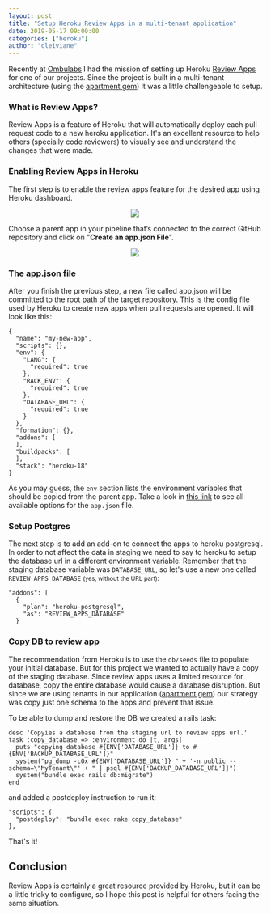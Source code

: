 ```yaml
---
layout: post
title: "Setup Heroku Review Apps in a multi-tenant application"
date: 2019-05-17 09:00:00
categories: ["heroku"]
author: "cleiviane"
---
```


Recently at [Ombulabs](https://www.ombulabs.com) I had the mission of setting up Heroku [Review Apps](https://devcenter.heroku.com/articles/github-integration-review-apps) for one of our projects. Since the project is built in a multi-tenant architecture (using the [apartment gem](https://github.com/influitive/apartment)) it was a little challengeable to setup.

### What is Review Apps?
Review Apps is a feature of Heroku that will automatically deploy each pull request code to a new heroku application. It's an excellent resource to help others (specially code reviewers) to visually see and understand the changes that were made.

<!--more-->

### Enabling Review Apps in Heroku
The first step is to enable the review apps feature for the desired app using Heroku dashboard.

<div style="text-align: center; width: 500px;">
  <img src="/blog/assets/images/heroku/enable-review-apps.png">
</div>

Choose a parent app in your pipeline that’s connected to the correct GitHub repository and click on "**Create an app.json File**".

<div style="text-align: center; width: 500px;">
  <img src="/blog/assets/images/heroku/enable-review-apps-step-2.png">
</div>

### The app.json file

After you finish the previous step, a new file called app.json will be committed to the root path of the target repository. This is the config file used by Heroku to create new apps when pull requests are opened. It will look like this:

```
{
  "name": "my-new-app",
  "scripts": {},
  "env": {
    "LANG": {
      "required": true
    },
    "RACK_ENV": {
      "required": true
    },
    "DATABASE_URL": {
      "required": true
    }
  },
  "formation": {},
  "addons": [
  ],
  "buildpacks": [
  ],
  "stack": "heroku-18"
}
```

As you may guess, the `env` section lists the environment variables that should be copied from the parent app. Take a look in [this link](https://devcenter.heroku.com/articles/github-integration-review-apps#the-app-json-file) to see all available options for the `app.json` file.

### Setup Postgres
The next step is to add an add-on to connect the apps to heroku postgresql. In order to not affect the data in staging we need to say to heroku to setup the database url in a different environment variable. Remember that the staging database variable was `DATABASE_URL`, so let's use a new one called `REVIEW_APPS_DATABASE` <small>(yes, without the URL part)</small>:

```
"addons": [
  {
    "plan": "heroku-postgresql",
    "as": "REVIEW_APPS_DATABASE"
  }
```

### Copy DB to review app

The recommendation from Heroku is to use the `db/seeds` file to populate your initial database. But for this project we wanted to actually have a copy of the staging database. Since review apps uses a limited resource for database, copy the entire database would cause a database disruption. But since we are using tenants in our application ([apartment gem](https://github.com/influitive/apartment)) our strategy was copy just one schema to the apps and prevent that issue.

To be able to dump and restore the DB we created a rails task:

```
desc 'Copyies a database from the staging url to review apps url.'
task :copy_database => :environment do |t, args|
  puts "copying database #{ENV['DATABASE_URL']} to #{ENV['BACKUP_DATABASE_URL']}"
  system("pg_dump -cOx #{ENV['DATABASE_URL']} " + '-n public --schema=\"MyTenant\"' + " | psql #{ENV['BACKUP_DATABASE_URL']}")
  system("bundle exec rails db:migrate")
end

```

and added a postdeploy instruction to run it:

```
"scripts": {
  "postdeploy": "bundle exec rake copy_database"
},
```

That's it!

## Conclusion

Review Apps is certainly a great resource provided by Heroku, but it can be a little tricky to configure, so I hope this post is helpful for others facing the same situation.
